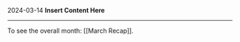 2024-03-14
__Insert Content Here__
_______________________
To see the overall month: [[March Recap]].
